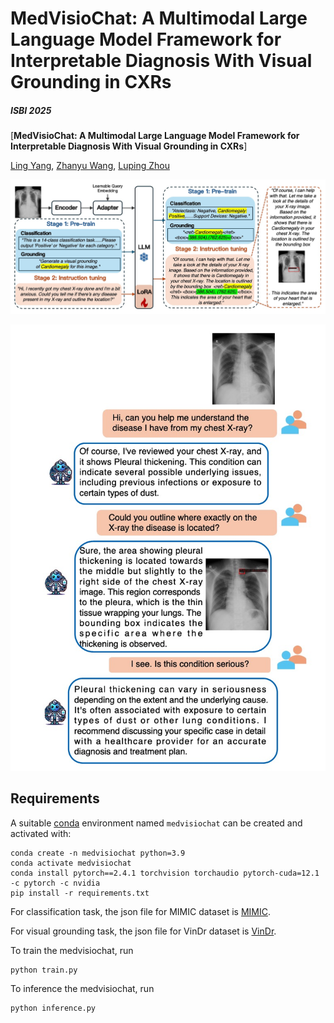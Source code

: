 # MedVisioChat: A Multimodal Large Language Model Framework for Interpretable Diagnosis With Visual Grounding in CXRs
##### ISBI 2025

[**MedVisioChat: A Multimodal Large Language Model Framework for Interpretable Diagnosis With Visual Grounding in CXRs**]

[Ling Yang](https://scholar.google.com/citations?user=0x4eX9cAAAAJ&hl=zh-CN),
[Zhanyu Wang](https://scholar.google.com/citations?hl=zh-CN&user=maeFb38AAAAJ),
[Luping Zhou](https://scholar.google.com/citations?user=BThVCu8AAAAJ&hl=zh-CN&oi=ao)<br/>

![teaser](assets/medvisiochat.png)

![teaser](assets/case.png)

## Requirements
A suitable [conda](https://conda.io/) environment named `medvisiochat` can be created
and activated with:

```
conda create -n medvisiochat python=3.9
conda activate medvisiochat
conda install pytorch==2.4.1 torchvision torchaudio pytorch-cuda=12.1 -c pytorch -c nvidia
pip install -r requirements.txt
```

For classification task, the json file for MIMIC dataset is [MIMIC](https://drive.google.com/file/d/12LUDdJW8_R0usXVe8EQvgCvhplje9LgH/view?usp=drive_link).

For visual grounding task, the json file for VinDr dataset is [VinDr](https://drive.google.com/file/d/1wh8Gi1M6AV1lH37Dnq-rAquORdg5YGCR/view?usp=drive_link).

To train the medvisiochat, run
```
python train.py
```

To inference the medvisiochat, run
```
python inference.py
```
